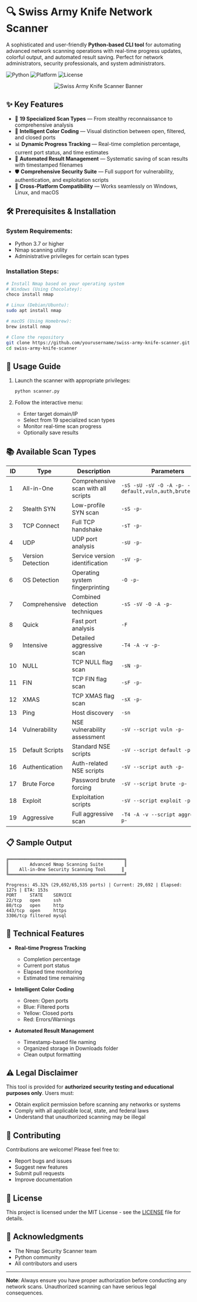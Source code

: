 # 🔍 Swiss Army Knife Network Scanner

A sophisticated and user-friendly **Python-based CLI tool** for automating advanced network scanning operations with real-time progress updates, colorful output, and automated result saving. Perfect for network administrators, security professionals, and system administrators.

![Python](https://img.shields.io/badge/Python-3.7%2B-blue.svg) ![Platform](https://img.shields.io/badge/Platform-Linux%20%7C%20macOS%20%7C%20Windows-lightgrey.svg) ![License](https://img.shields.io/badge/License-MIT-green.svg)

<div align="center">
  <img src="banner.png" alt="Swiss Army Knife Scanner Banner">
</div>

## ✨ Key Features

- 🎯 **19 Specialized Scan Types** — From stealthy reconnaissance to comprehensive analysis
- 🎨 **Intelligent Color Coding** — Visual distinction between open, filtered, and closed ports
- 📊 **Dynamic Progress Tracking** — Real-time completion percentage, current port status, and time estimates
- 💾 **Automated Result Management** — Systematic saving of scan results with timestamped filenames
- 🛡️ **Comprehensive Security Suite** — Full support for vulnerability, authentication, and exploitation scripts
- 🔄 **Cross-Platform Compatibility** — Works seamlessly on Windows, Linux, and macOS

## 🛠️ Prerequisites & Installation

### System Requirements:
- Python 3.7 or higher
- Nmap scanning utility
- Administrative privileges for certain scan types

### Installation Steps:

```bash
# Install Nmap based on your operating system
# Windows (Using Chocolatey):
choco install nmap

# Linux (Debian/Ubuntu):
sudo apt install nmap

# macOS (Using Homebrew):
brew install nmap

# Clone the repository
git clone https://github.com/yourusername/swiss-army-knife-scanner.git
cd swiss-army-knife-scanner
```

## 🚀 Usage Guide

1. Launch the scanner with appropriate privileges:
   ```bash
   python scanner.py
   ```

2. Follow the interactive menu:
   - Enter target domain/IP
   - Select from 19 specialized scan types
   - Monitor real-time scan progress
   - Optionally save results

## 📚 Available Scan Types

| ID | Type | Description | Parameters |
|----|------|-------------|------------|
| 1 | All-in-One | Comprehensive scan with all scripts | `-sS -sU -sV -O -A -p- --script default,vuln,auth,brute,exploit` |
| 2 | Stealth SYN | Low-profile SYN scan | `-sS -p-` |
| 3 | TCP Connect | Full TCP handshake | `-sT -p-` |
| 4 | UDP | UDP port analysis | `-sU -p-` |
| 5 | Version Detection | Service version identification | `-sV -p-` |
| 6 | OS Detection | Operating system fingerprinting | `-O -p-` |
| 7 | Comprehensive | Combined detection techniques | `-sS -sV -O -A -p-` |
| 8 | Quick | Fast port analysis | `-F` |
| 9 | Intensive | Detailed aggressive scan | `-T4 -A -v -p-` |
| 10 | NULL | TCP NULL flag scan | `-sN -p-` |
| 11 | FIN | TCP FIN flag scan | `-sF -p-` |
| 12 | XMAS | TCP XMAS flag scan | `-sX -p-` |
| 13 | Ping | Host discovery | `-sn` |
| 14 | Vulnerability | NSE vulnerability assessment | `-sV --script vuln -p-` |
| 15 | Default Scripts | Standard NSE scripts | `-sV --script default -p-` |
| 16 | Authentication | Auth-related NSE scripts | `-sV --script auth -p-` |
| 17 | Brute Force | Password brute forcing | `-sV --script brute -p-` |
| 18 | Exploit | Exploitation scripts | `-sV --script exploit -p-` |
| 19 | Aggressive | Full aggressive scan | `-T4 -A -v --script aggressive -p-` |

## 📋 Sample Output

```plaintext
╔════════════════════════════════════════════╗
║        Advanced Nmap Scanning Suite        ║
║    All-in-One Security Scanning Tool      ║
╚════════════════════════════════════════════╝

Progress: 45.32% (29,692/65,535 ports) | Current: 29,692 | Elapsed: 127s | ETA: 153s
PORT     STATE    SERVICE
22/tcp   open     ssh
80/tcp   open     http
443/tcp  open     https
3306/tcp filtered mysql
```

## 🔧 Technical Features

- **Real-time Progress Tracking**
  - Completion percentage
  - Current port status
  - Elapsed time monitoring
  - Estimated time remaining

- **Intelligent Color Coding**
  - Green: Open ports
  - Blue: Filtered ports
  - Yellow: Closed ports
  - Red: Errors/Warnings

- **Automated Result Management**
  - Timestamp-based file naming
  - Organized storage in Downloads folder
  - Clean output formatting

## ⚠️ Legal Disclaimer

This tool is provided for **authorized security testing and educational purposes only**. Users must:
- Obtain explicit permission before scanning any networks or systems
- Comply with all applicable local, state, and federal laws
- Understand that unauthorized scanning may be illegal

## 🤝 Contributing

Contributions are welcome! Please feel free to:
- Report bugs and issues
- Suggest new features
- Submit pull requests
- Improve documentation

## 📄 License

This project is licensed under the MIT License - see the [LICENSE](LICENSE) file for details.

## 🙏 Acknowledgments

- The Nmap Security Scanner team
- Python community
- All contributors and users

---

**Note**: Always ensure you have proper authorization before conducting any network scans. Unauthorized scanning can have serious legal consequences.


